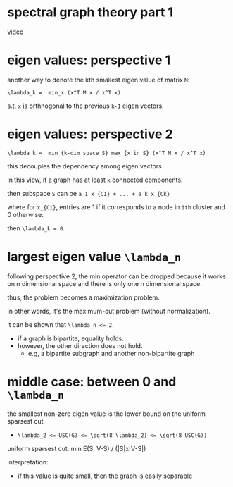 # spectral graph theory part 1

[video](https://www.youtube.com/watch?v=01AqmIU9Su4&t=3046s)

# eigen values: perspective 1

another way to denote the kth smallest eigen value of matrix `M`:

`\lambda_k =  min_x (x^T M x / x^T x)`

s.t. `x` is orthnogonal to the previous `k-1` eigen vectors. 

# eigen values: perspective 2

`\lambda_k =  min_{k-dim space S} max_{x in S} (x^T M x / x^T x)`

this decouples the dependency among eigen vectors

in this view, if a graph has at least `k` connected components.

then subspace `S` can be `a_1 x_{C1} + ... + a_k x_{Ck}`

where for `x_{Ci}`, entries are 1 if it corresponds to a node in `ith` cluster and 0 otherwise.

then `\lambda_k = 0`. 

# largest eigen value `\lambda_n`

following perspective 2, the  min operator can be dropped because it works on n dimensional space and there is only one n dimensional space.

thus, the problem becomes a maximization problem.

in other words, it's the maximum-cut problem (without normalization).

it can be shown that `\lambda_n <= 2`.

- if a graph is bipartite, equality holds.
- however, the other direction does not hold.
  - e.g, a bipartite subgraph and another non-bipartite graph


# middle case: between 0 and `\lambda_n`

the smallest non-zero eigen value is the lower bound on the uniform sparsest cut
  - `\lambda_2 <= USC(G) <= \sqrt(8 \lambda_2) <= \sqrt(8 USC(G))`


uniform sparsest cut: min E(S, V-S) / (|S|x|V-S|)

interpretation:

- if this value is quite small, then the graph is easily separable



